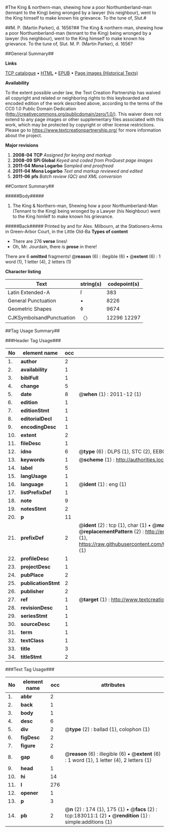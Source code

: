 #The King & northern-man, shewing how a poor Northumberland-man (tennant to the King) being wronged by a lawyer (his neighbour), went to the King himself to make known his grievance. To the tune of, Slut.#

##M. P. (Martin Parker), d. 1656?##
The King & northern-man, shewing how a poor Northumberland-man (tennant to the King) being wronged by a lawyer (his neighbour), went to the King himself to make known his grievance. To the tune of, Slut.
M. P. (Martin Parker), d. 1656?

##General Summary##

**Links**

[TCP catalogue](http://www.ota.ox.ac.uk/tcp/)  • 
[HTML](http://tei.it.ox.ac.uk/tcp/Texts-HTML/free/B04/B04896.html)  • 
[EPUB](http://tei.it.ox.ac.uk/tcp/Texts-EPUB/free/B04/B04896.epub) • 
[Page images (Historical Texts)](https://historicaltexts.jisc.ac.uk/eebo-99884260e)

**Availability**

To the extent possible under law, the Text Creation Partnership has waived all copyright and related or neighboring rights to this keyboarded and encoded edition of the work described above, according to the terms of the CC0 1.0 Public Domain Dedication (http://creativecommons.org/publicdomain/zero/1.0/). This waiver does not extend to any page images or other supplementary files associated with this work, which may be protected by copyright or other license restrictions. Please go to https://www.textcreationpartnership.org/ for more information about the project.

**Major revisions**

1. __2008-04__ __TCP__ *Assigned for keying and markup*
1. __2008-09__ __SPi Global__ *Keyed and coded from ProQuest page images*
1. __2011-04__ __Mona Logarbo__ *Sampled and proofread*
1. __2011-04__ __Mona Logarbo__ *Text and markup reviewed and edited*
1. __2011-06__ __pfs__ *Batch review (QC) and XML conversion*

##Content Summary##

#####Body#####

1. The King & Northern-man, Shewing how a poor Northumberland-Man (Tennant to the King) being wronged by a Lawyer (his Neighbour) went to the King himſelf to make known his grievance.

#####Back#####
Printed by and for Alex. Milbourn, at the Stationers-Arms in Green-Arbor Court, in the Little Old-Ba
**Types of content**

  * There are 276 **verse** lines!
  * Oh, Mr. Jourdain, there is **prose** in there!

There are 6 **omitted** fragments! 
 @__reason__ (6) : illegible (6)  •  @__extent__ (6) : 1 word (1), 1 letter (4), 2 letters (1)

**Character listing**


|Text|string(s)|codepoint(s)|
|---|---|---|
|Latin Extended-A|ſ|383|
|General Punctuation|•|8226|
|Geometric Shapes|◊|9674|
|CJKSymbolsandPunctuation|〈〉|12296 12297|

##Tag Usage Summary##

###Header Tag Usage###

|No|element name|occ|attributes|
|---|---|---|---|
|1.|__author__|2||
|2.|__availability__|1||
|3.|__biblFull__|1||
|4.|__change__|5||
|5.|__date__|8| @__when__ (1) : 2011-12 (1)|
|6.|__edition__|1||
|7.|__editionStmt__|1||
|8.|__editorialDecl__|1||
|9.|__encodingDesc__|1||
|10.|__extent__|2||
|11.|__fileDesc__|1||
|12.|__idno__|6| @__type__ (6) : DLPS (1), STC (2), EEBO-CITATION (1), PROQUEST (1), VID (1)|
|13.|__keywords__|1| @__scheme__ (1) : http://authorities.loc.gov/ (1)|
|14.|__label__|5||
|15.|__langUsage__|1||
|16.|__language__|1| @__ident__ (1) : eng (1)|
|17.|__listPrefixDef__|1||
|18.|__note__|9||
|19.|__notesStmt__|2||
|20.|__p__|11||
|21.|__prefixDef__|2| @__ident__ (2) : tcp (1), char (1)  •  @__matchPattern__ (2) : ([0-9\-]+):([0-9IVX]+) (1), (.+) (1)  •  @__replacementPattern__ (2) : http://eebo.chadwyck.com/downloadtiff?vid=$1&page=$2 (1), https://raw.githubusercontent.com/textcreationpartnership/Texts/master/tcpchars.xml#$1 (1)|
|22.|__profileDesc__|1||
|23.|__projectDesc__|1||
|24.|__pubPlace__|2||
|25.|__publicationStmt__|2||
|26.|__publisher__|2||
|27.|__ref__|1| @__target__ (1) : http://www.textcreationpartnership.org/docs/. (1)|
|28.|__revisionDesc__|1||
|29.|__seriesStmt__|1||
|30.|__sourceDesc__|1||
|31.|__term__|1||
|32.|__textClass__|1||
|33.|__title__|3||
|34.|__titleStmt__|2||


###Text Tag Usage###

|No|element name|occ|attributes|
|---|---|---|---|
|1.|__abbr__|2||
|2.|__back__|1||
|3.|__body__|1||
|4.|__desc__|6||
|5.|__div__|2| @__type__ (2) : ballad (1), colophon (1)|
|6.|__figDesc__|2||
|7.|__figure__|2||
|8.|__gap__|6| @__reason__ (6) : illegible (6)  •  @__extent__ (6) : 1 word (1), 1 letter (4), 2 letters (1)|
|9.|__head__|1||
|10.|__hi__|14||
|11.|__l__|276||
|12.|__opener__|1||
|13.|__p__|3||
|14.|__pb__|2| @__n__ (2) : 174 (1), 175 (1)  •  @__facs__ (2) : tcp:183011:1 (2)  •  @__rendition__ (1) : simple:additions (1)|
